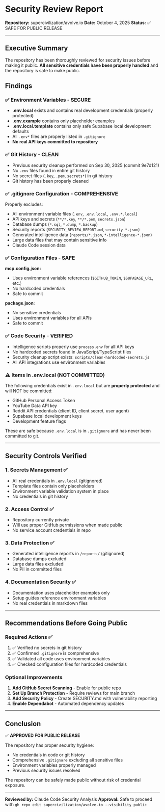 # Security Review Report
**Repository:** supercivilization/avolve.io
**Date:** October 4, 2025
**Status:** ✅ SAFE FOR PUBLIC RELEASE

---

## Executive Summary

The repository has been thoroughly reviewed for security issues before making it public. **All sensitive credentials have been properly handled** and the repository is safe to make public.

## Findings

### ✅ Environment Variables - SECURE
- **.env.local** exists and contains real development credentials (properly protected)
- **.env.example** contains only placeholder examples
- **.env.local.template** contains only safe Supabase local development defaults
- All `.env*` files are properly listed in `.gitignore`
- **No real API keys committed to repository**

### ✅ Git History - CLEAN
- Previous security cleanup performed on Sep 30, 2025 (commit 9e7d121)
- No `.env` files found in entire git history
- No secret files (`.key`, `.pem`, `secrets*`) in git history
- Git history has been properly cleaned

### ✅ .gitignore Configuration - COMPREHENSIVE
Properly excludes:
- All environment variable files (`.env`, `.env.local`, `.env.*.local`)
- API keys and secrets (`**/*.key`, `**/*.pem`, `secrets.json`)
- Database dumps (`*.sql`, `*.dump`, `*.backup`)
- Security reports (`SECURITY_REVIEW_REPORT.md`, `security-*.json`)
- Generated intelligence data (`reports/*.json`, `*-intelligence-*.json`)
- Large data files that may contain sensitive info
- Claude Code session data

### ✅ Configuration Files - SAFE
**mcp.config.json:**
- Uses environment variable references (`$GITHUB_TOKEN`, `$SUPABASE_URL`, etc.)
- No hardcoded credentials
- Safe to commit

**package.json:**
- No sensitive credentials
- Uses environment variables for all APIs
- Safe to commit

### ✅ Code Security - VERIFIED
- Intelligence scripts properly use `process.env` for all API keys
- No hardcoded secrets found in JavaScript/TypeScript files
- Security cleanup script exists: `scripts/clean-hardcoded-secrets.js`
- All API integrations use environment variables

### ⚠️ Items in .env.local (NOT COMMITTED)
The following credentials exist in `.env.local` but are **properly protected** and will NOT be committed:
- GitHub Personal Access Token
- YouTube Data API key
- Reddit API credentials (client ID, client secret, user agent)
- Supabase local development keys
- Development feature flags

These are safe because `.env.local` is in `.gitignore` and has never been committed to git.

---

## Security Controls Verified

### 1. Secrets Management ✅
- All real credentials in `.env.local` (gitignored)
- Template files contain only placeholders
- Environment variable validation system in place
- No credentials in git history

### 2. Access Control ✅
- Repository currently private
- Will use proper GitHub permissions when made public
- No service account credentials in repo

### 3. Data Protection ✅
- Generated intelligence reports in `/reports/` (gitignored)
- Database dumps excluded
- Large data files excluded
- No PII in committed files

### 4. Documentation Security ✅
- Documentation uses placeholder examples only
- Setup guides reference environment variables
- No real credentials in markdown files

---

## Recommendations Before Going Public

### Required Actions ✅
1. ✅ Verified no secrets in git history
2. ✅ Confirmed `.gitignore` is comprehensive
3. ✅ Validated all code uses environment variables
4. ✅ Checked configuration files for hardcoded credentials

### Optional Improvements
1. **Add GitHub Secret Scanning** - Enable for public repo
2. **Set Up Branch Protection** - Require reviews for main branch
3. **Add Security Policy** - Create SECURITY.md with vulnerability reporting
4. **Enable Dependabot** - Automated dependency updates

---

## Conclusion

✅ **APPROVED FOR PUBLIC RELEASE**

The repository has proper security hygiene:
- No credentials in code or git history
- Comprehensive `.gitignore` excluding all sensitive files
- Environment variables properly managed
- Previous security issues resolved

The repository can be safely made public without risk of credential exposure.

---

**Reviewed by:** Claude Code Security Analysis
**Approval:** Safe to proceed with `gh repo edit supercivilization/avolve.io --visibility public`
